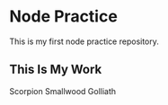 # Node Practice
This is my first node practice repository.

## This Is My Work
Scorpion
Smallwood
Golliath